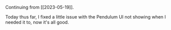 Continuing from [[2023-05-19]].

Today thus far, I fixed a little issue with the Pendulum UI not showing when I needed it to, now it's all good.